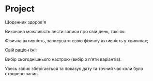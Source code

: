 # Project
Щоденник здоров'я 

Виконана можливість вести записи про свій день, такі як: 

Фізична активність, записувати свою фізичну активність у хвилинах;

Свій раціон їжі;

Вибір сьогоднішнього настрою (вибір з п'яти варіантів).

Увесь запис зберігається та показує дату та точний час коли було створено запис.
